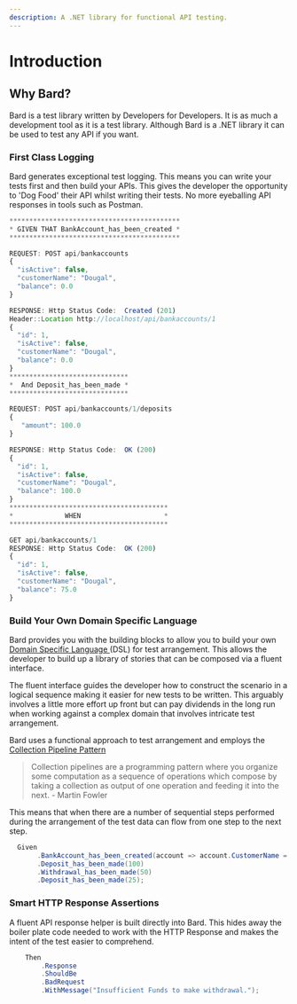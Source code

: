 ```yaml
---
description: A .NET library for functional API testing.
---
```


# Introduction

## Why Bard?

Bard is a test library written by Developers for Developers. It is as much a development tool as it is a test library. Although Bard is a .NET library it can be used to test any API if you want.

### First Class Logging

Bard generates exceptional test logging. This means you can write your tests first and then build your APIs. This gives the developer the opportunity to 'Dog Food' their API whilst writing their tests. No more eyeballing API responses in tools such as Postman.

```javascript
*******************************************
* GIVEN THAT BankAccount_has_been_created *
*******************************************

REQUEST: POST api/bankaccounts
{  
  "isActive": false,
  "customerName": "Dougal",
  "balance": 0.0
}

RESPONSE: Http Status Code:  Created (201)
Header::Location http://localhost/api/bankaccounts/1
{
  "id": 1,
  "isActive": false,
  "customerName": "Dougal",
  "balance": 0.0
}
******************************
*  And Deposit_has_been_made *
******************************

REQUEST: POST api/bankaccounts/1/deposits
{
   "amount": 100.0
}

RESPONSE: Http Status Code:  OK (200)
{
  "id": 1,
  "isActive": false,
  "customerName": "Dougal",
  "balance": 100.0
}
****************************************
*             WHEN                     *
****************************************

GET api/bankaccounts/1
RESPONSE: Http Status Code:  OK (200)
{
  "id": 1,
  "isActive": false,
  "customerName": "Dougal",
  "balance": 75.0
}

```

### Build Your Own Domain Specific Language

Bard provides you with the building blocks to allow you to build your own [Domain Specific Language ](https://martinfowler.com/books/dsl.html)\(DSL\) for test arrangement. This allows the developer to build up a library of stories that can be composed via a fluent interface.

The fluent interface guides the developer how to construct the scenario in a logical sequence making it easier for new tests to be written. This arguably involves a little more effort up front but can pay dividends in the long run when working against a complex domain that involves intricate test arrangement.

 Bard uses a functional approach to test arrangement and employs the [Collection Pipeline Pattern](https://martinfowler.com/articles/collection-pipeline/) 

> Collection pipelines are a programming pattern where you organize some computation as a sequence of operations which compose by taking a collection as output of one operation and feeding it into the next. - Martin Fowler

This means that when there are a number of sequential steps performed during the arrangement of the test data can flow from one step to the next step.

```csharp
  Given       
       .BankAccount_has_been_created(account => account.CustomerName = "Dougal")
       .Deposit_has_been_made(100)
       .Withdrawal_has_been_made(50)
       .Deposit_has_been_made(25);
```

### Smart HTTP Response Assertions

A fluent API response helper is built directly into Bard. This hides away the boiler plate code needed to work with the HTTP Response and makes the intent of the test easier to comprehend.

```csharp
    Then
        .Response
        .ShouldBe
        .BadRequest
        .WithMessage("Insufficient Funds to make withdrawal.");
```

